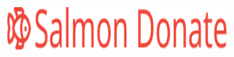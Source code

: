 <div align="center">
  <a href="https://salmondonate.com">
    <img src="https://raw.githubusercontent.com/salmon-donate/.github/refs/heads/main/salmon-donate-logo-with-name.svg" alt="Logo" width="600" height="100">
  </a>
</div>
